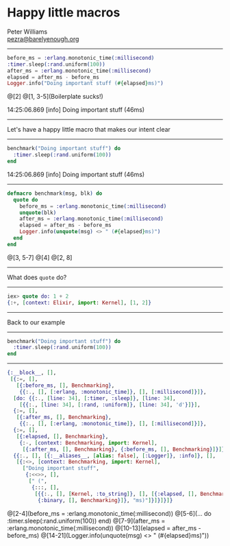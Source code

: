 
# Happy little macros

Peter Williams  
pezra@barelyenough.org

---

```elixir
before_ms = :erlang.monotonic_time(:millisecond)
:timer.sleep(:rand.uniform(100))
after_ms = :erlang.monotonic_time(:millisecond)
elapsed = after_ms - before_ms
Logger.info("Doing important stuff (#{elapsed}ms)")
```
@[2]
@[1, 3-5](Boilerplate sucks!)

14:25:06.869 [info]  Doing important stuff (46ms)

---

Let's have a happy little macro that makes our intent clear

---

```elixir
benchmark("Doing important stuff") do
  :timer.sleep(:rand.uniform(100))
end
```

14:25:06.869 [info]  Doing important stuff (46ms)

---

```elixir
defmacro benchmark(msg, blk) do
  quote do
    before_ms = :erlang.monotonic_time(:millisecond)
    unquote(blk)
    after_ms = :erlang.monotonic_time(:millisecond)
    elapsed = after_ms - before_ms
    Logger.info(unquote(msg) <> " (#{elapsed}ms)")
  end
end
```

@[3, 5-7]
@[4]
@[2, 8]

---

What does `quote` do?

---

```elixir
iex> quote do: 1 + 2
{:+, [context: Elixir, import: Kernel], [1, 2]}
```

---

Back to our example

---

```elixir
benchmark("Doing important stuff") do
  :timer.sleep(:rand.uniform(100))
end
```

---

```elixir
{:__block__, [],
 [{:=, [],
   [{:before_ms, [], Benchmarking},
    {{:., [], [:erlang, :monotonic_time]}, [], [:millisecond]}]},
  [do: {{:., [line: 34], [:timer, :sleep]}, [line: 34],
    [{{:., [line: 34], [:rand, :uniform]}, [line: 34], 'd'}]}],
  {:=, [],
   [{:after_ms, [], Benchmarking},
    {{:., [], [:erlang, :monotonic_time]}, [], [:millisecond]}]},
  {:=, [],
   [{:elapsed, [], Benchmarking},
    {:-, [context: Benchmarking, import: Kernel],
     [{:after_ms, [], Benchmarking}, {:before_ms, [], Benchmarking}]}]},
  {{:., [], [{:__aliases__, [alias: false], [:Logger]}, :info]}, [],
   [{:<>, [context: Benchmarking, import: Kernel],
     ["Doing important stuff",
      {:<<>>, [],
       [" (",
        {:::, [],
         [{{:., [], [Kernel, :to_string]}, [], [{:elapsed, [], Benchmarking}]},
          {:binary, [], Benchmarking}]}, "ms)"]}]}]}]}
```

@[2-4](before_ms = :erlang.monotonic_time(:millisecond))
@[5-6](... do
  :timer.sleep(:rand.uniform(100))
end)
@[7-9](after_ms = :erlang.monotonic_time(:millisecond))
@[10-13](elapsed = after_ms - before_ms)
@[14-21](Logger.info(unquote(msg) <> " (#{elapsed}ms)"))


